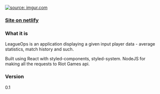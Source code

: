 <a href="https://leagueops.netlify.app/"><img src="https://i.imgur.com/Sv0sr67.png" title="source: imgur.com" /></a>
### [Site on netlify](https://leagueops.netlify.app/)

### What it is
LeagueOps is an application displaying a given input player data - average statistics, match history and such. 

Built using
React with styled-components, styled-system.
NodeJS for making all the requests to Riot Games api.

### Version
0.1
